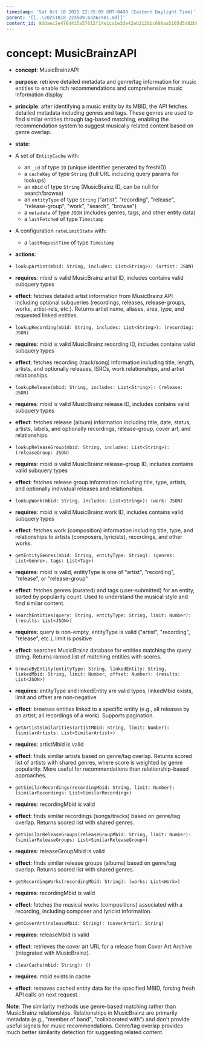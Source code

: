 ```yaml
---
timestamp: 'Sat Oct 18 2025 22:35:09 GMT-0400 (Eastern Daylight Time)'
parent: '[[..\20251018_223509.6a26c901.md]]'
content_id: 9ddaec2e470d415a57612f14e1ca1e3de42eb212bbc690aa5105d5d82bbb84b9
---
```


# concept: MusicBrainzAPI

* **concept**: MusicBrainzAPI

* **purpose**: retrieve detailed metadata and genre/tag information for music entities to enable rich recommendations and comprehensive music information display

* **principle**: after identifying a music entity by its MBID, the API fetches detailed metadata including genres and tags. These genres are used to find similar entities through tag-based matching, enabling the recommendation system to suggest musically related content based on genre overlap.

* **state**:

* A set of `EntityCache` with:
  * an `_id` of type `ID` (unique identifier generated by freshID)
  * a `cacheKey` of type `String` (full URL including query params for lookups)
  * an `mbid` of type `String` (MusicBrainz ID, can be null for search/browse)
  * an `entityType` of type `String` ("artist", "recording", "release", "release-group", "work", "search", "browse")
  * a `metadata` of type `JSON` (includes genres, tags, and other entity data)
  * a `lastFetched` of type `Timestamp`

* A configuration `rateLimitState` with:
  * a `lastRequestTime` of type `Timestamp`

* **actions**:

* `lookupArtist(mbid: String, includes: List<String>): (artist: JSON)`

* **requires**: mbid is valid MusicBrainz artist ID, includes contains valid subquery types

* **effect**: fetches detailed artist information from MusicBrainz API including optional subqueries (recordings, releases, release-groups, works, artist-rels, etc.). Returns artist name, aliases, area, type, and requested linked entities.

* `lookupRecording(mbid: String, includes: List<String>): (recording: JSON)`

* **requires**: mbid is valid MusicBrainz recording ID, includes contains valid subquery types

* **effect**: fetches recording (track/song) information including title, length, artists, and optionally releases, ISRCs, work relationships, and artist relationships.

* `lookupRelease(mbid: String, includes: List<String>): (release: JSON)`

* **requires**: mbid is valid MusicBrainz release ID, includes contains valid subquery types

* **effect**: fetches release (album) information including title, date, status, artists, labels, and optionally recordings, release-group, cover art, and relationships.

* `lookupReleaseGroup(mbid: String, includes: List<String>): (releaseGroup: JSON)`

* **requires**: mbid is valid MusicBrainz release-group ID, includes contains valid subquery types

* **effect**: fetches release group information including title, type, artists, and optionally individual releases and relationships.

* `lookupWork(mbid: String, includes: List<String>): (work: JSON)`

* **requires**: mbid is valid MusicBrainz work ID, includes contains valid subquery types

* **effect**: fetches work (composition) information including title, type, and relationships to artists (composers, lyricists), recordings, and other works.

* `getEntityGenres(mbid: String, entityType: String): (genres: List<Genre>, tags: List<Tag>)`

* **requires**: mbid is valid, entityType is one of "artist", "recording", "release", or "release-group"

* **effect**: fetches genres (curated) and tags (user-submitted) for an entity, sorted by popularity count. Used to understand the musical style and find similar content.

* `searchEntities(query: String, entityType: String, limit: Number): (results: List<JSON>)`

* **requires**: query is non-empty, entityType is valid ("artist", "recording", "release", etc.), limit is positive

* **effect**: searches MusicBrainz database for entities matching the query string. Returns ranked list of matching entities with scores.

* `browseByEntity(entityType: String, linkedEntity: String, linkedMbid: String, limit: Number, offset: Number): (results: List<JSON>)`

* **requires**: entityType and linkedEntity are valid types, linkedMbid exists, limit and offset are non-negative

* **effect**: browses entities linked to a specific entity (e.g., all releases by an artist, all recordings of a work). Supports pagination.

* `getArtistSimilarities(artistMbid: String, limit: Number): (similarArtists: List<SimilarArtist>)`

* **requires**: artistMbid is valid

* **effect**: finds similar artists based on genre/tag overlap. Returns scored list of artists with shared genres, where score is weighted by genre popularity. More useful for recommendations than relationship-based approaches.

* `getSimilarRecordings(recordingMbid: String, limit: Number): (similarRecordings: List<SimilarRecording>)`

* **requires**: recordingMbid is valid

* **effect**: finds similar recordings (songs/tracks) based on genre/tag overlap. Returns scored list with shared genres.

* `getSimilarReleaseGroups(releaseGroupMbid: String, limit: Number): (similarReleaseGroups: List<SimilarReleaseGroup>)`

* **requires**: releaseGroupMbid is valid

* **effect**: finds similar release groups (albums) based on genre/tag overlap. Returns scored list with shared genres.

* `getRecordingWorks(recordingMbid: String): (works: List<Work>)`

* **requires**: recordingMbid is valid

* **effect**: fetches the musical works (compositions) associated with a recording, including composer and lyricist information.

* `getCoverArt(releaseMbid: String): (coverArtUrl: String)`

* **requires**: releaseMbid is valid

* **effect**: retrieves the cover art URL for a release from Cover Art Archive (integrated with MusicBrainz).

* `clearCache(mbid: String): ()`

* **requires**: mbid exists in cache

* **effect**: removes cached entity data for the specified MBID, forcing fresh API calls on next request.

**Note**: The similarity methods use genre-based matching rather than MusicBrainz relationships. Relationships in MusicBrainz are primarily metadata (e.g., "member of band", "collaborated with") and don't provide useful signals for music recommendations. Genre/tag overlap provides much better similarity detection for suggesting related content.
